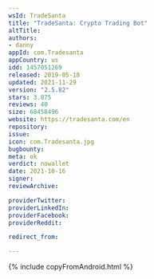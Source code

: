```yaml
---
wsId: TradeSanta
title: "TradeSanta: Crypto Trading Bot"
altTitle: 
authors:
- danny
appId: com.Tradesanta
appCountry: us
idd: 1457051269
released: 2019-05-18
updated: 2021-11-29
version: "2.5.82"
stars: 3.875
reviews: 40
size: 68458496
website: https://tradesanta.com/en
repository: 
issue: 
icon: com.Tradesanta.jpg
bugbounty: 
meta: ok
verdict: nowallet
date: 2021-10-16
signer: 
reviewArchive:

providerTwitter: 
providerLinkedIn: 
providerFacebook: 
providerReddit: 

redirect_from:

---
```


{% include copyFromAndroid.html %}

